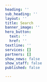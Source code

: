```yaml
---
heading: ''
sub_heading: ''
layout: ''
title: Search
banner_image: ''
hero_button:
  text: ''
  href: ''
textline: ''
services: []
partners: []
show_news: false
show_staff: false
published: false

---
```

<script async src="https://cse.google.com/cse.js?cx=001561943184230222942:x0jr0rfustm"></script>
<div class="gcse-search"></div>